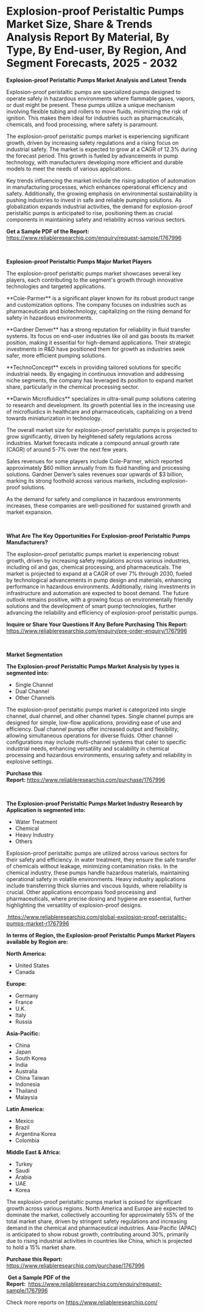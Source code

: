 <p><h1>Explosion-proof Peristaltic Pumps Market Size, Share & Trends Analysis Report By Material, By Type, By End-user, By Region, And Segment Forecasts, 2025 - 2032</h1></p><p><strong>Explosion-proof Peristaltic Pumps Market Analysis and Latest Trends</strong></p>
<p><p>Explosion-proof peristaltic pumps are specialized pumps designed to operate safely in hazardous environments where flammable gases, vapors, or dust might be present. These pumps utilize a unique mechanism involving flexible tubing and rollers to move fluids, minimizing the risk of ignition. This makes them ideal for industries such as pharmaceuticals, chemicals, and food processing, where safety is paramount.</p><p>The explosion-proof peristaltic pumps market is experiencing significant growth, driven by increasing safety regulations and a rising focus on industrial safety. The market is expected to grow at a CAGR of 12.3% during the forecast period. This growth is fueled by advancements in pump technology, with manufacturers developing more efficient and durable models to meet the needs of various applications.</p><p>Key trends influencing the market include the rising adoption of automation in manufacturing processes, which enhances operational efficiency and safety. Additionally, the growing emphasis on environmental sustainability is pushing industries to invest in safe and reliable pumping solutions. As globalization expands industrial activities, the demand for explosion-proof peristaltic pumps is anticipated to rise, positioning them as crucial components in maintaining safety and reliability across various sectors.</p></p>
<p><strong>Get a Sample PDF of the Report:&nbsp;</strong> <a href="https://www.reliableresearchiq.com/enquiry/request-sample/1767996?utm_campaign=2758&utm_medium=2&utm_source=Github&utm_content=ia&utm_term=11042025&utm_id=explosion-proof-peristaltic-pumps">https://www.reliableresearchiq.com/enquiry/request-sample/1767996</a></p>
<p>&nbsp;</p>
<p><strong>Explosion-proof Peristaltic Pumps Major Market Players</strong></p>
<p><p>The explosion-proof peristaltic pumps market showcases several key players, each contributing to the segment's growth through innovative technologies and targeted applications. </p><p>**Cole-Parmer** is a significant player known for its robust product range and customization options. The company focuses on industries such as pharmaceuticals and biotechnology, capitalizing on the rising demand for safety in hazardous environments. </p><p>**Gardner Denver** has a strong reputation for reliability in fluid transfer systems. Its focus on end-user industries like oil and gas boosts its market position, making it essential for high-demand applications. Their strategic investments in R&D have positioned them for growth as industries seek safer, more efficient pumping solutions.</p><p>**TechnoConcept** excels in providing tailored solutions for specific industrial needs. By engaging in continuous innovation and addressing niche segments, the company has leveraged its position to expand market share, particularly in the chemical processing sector.</p><p>**Darwin Microfluidics** specializes in ultra-small pump solutions catering to research and development. Its growth potential lies in the increasing use of microfluidics in healthcare and pharmaceuticals, capitalizing on a trend towards miniaturization in technology.</p><p>The overall market size for explosion-proof peristaltic pumps is projected to grow significantly, driven by heightened safety regulations across industries. Market forecasts indicate a compound annual growth rate (CAGR) of around 5-7% over the next few years.</p><p>Sales revenues for some players include Cole-Parmer, which reported approximately $60 million annually from its fluid handling and processing solutions. Gardner Denver’s sales revenues soar upwards of $3 billion, marking its strong foothold across various markets, including explosion-proof solutions. </p><p>As the demand for safety and compliance in hazardous environments increases, these companies are well-positioned for sustained growth and market expansion.</p></p>
<p>&nbsp;</p>
<p><strong>What Are The Key Opportunities For Explosion-proof Peristaltic Pumps Manufacturers?</strong></p>
<p><p>The explosion-proof peristaltic pumps market is experiencing robust growth, driven by increasing safety regulations across various industries, including oil and gas, chemical processing, and pharmaceuticals. The market is projected to expand at a CAGR of over 7% through 2030, fueled by technological advancements in pump design and materials, enhancing performance in hazardous environments. Additionally, rising investments in infrastructure and automation are expected to boost demand. The future outlook remains positive, with a growing focus on environmentally friendly solutions and the development of smart pump technologies, further advancing the reliability and efficiency of explosion-proof peristaltic pumps.</p></p>
<p><strong>Inquire or Share Your Questions If Any Before Purchasing This Report:</strong> <a href="https://www.reliableresearchiq.com/enquiry/pre-order-enquiry/1767996?utm_campaign=2758&utm_medium=2&utm_source=Github&utm_content=ia&utm_term=11042025&utm_id=explosion-proof-peristaltic-pumps">https://www.reliableresearchiq.com/enquiry/pre-order-enquiry/1767996</a></p>
<p>&nbsp;</p>
<p><strong>Market Segmentation</strong></p>
<p><strong>The Explosion-proof Peristaltic Pumps Market Analysis by types is segmented into:</strong></p>
<p><ul><li>Single Channel</li><li>Dual Channel</li><li>Other Channels</li></ul></p>
<p><p>The explosion-proof peristaltic pumps market is categorized into single channel, dual channel, and other channel types. Single channel pumps are designed for simple, low-flow applications, providing ease of use and efficiency. Dual channel pumps offer increased output and flexibility, allowing simultaneous operations for diverse fluids. Other channel configurations may include multi-channel systems that cater to specific industrial needs, enhancing versatility and scalability in chemical processing and hazardous environments, ensuring safety and reliability in explosive settings.</p></p>
<p><strong>Purchase this Report:&nbsp;</strong><a href="https://www.reliableresearchiq.com/purchase/1767996?utm_campaign=2758&utm_medium=2&utm_source=Github&utm_content=ia&utm_term=11042025&utm_id=explosion-proof-peristaltic-pumps">https://www.reliableresearchiq.com/purchase/1767996</a></p>
<p>&nbsp;</p>
<p><strong>The Explosion-proof Peristaltic Pumps Market Industry Research by Application is segmented into:</strong></p>
<p><ul><li>Water Treatment</li><li>Chemical</li><li>Heavy Industry</li><li>Others</li></ul></p>
<p><p>Explosion-proof peristaltic pumps are utilized across various sectors for their safety and efficiency. In water treatment, they ensure the safe transfer of chemicals without leakage, minimizing contamination risks. In the chemical industry, these pumps handle hazardous materials, maintaining operational safety in volatile environments. Heavy industry applications include transferring thick slurries and viscous liquids, where reliability is crucial. Other applications encompass food processing and pharmaceuticals, where precise dosing and hygiene are essential, further highlighting the versatility of explosion-proof designs.</p></p>
<p><a href="https://www.reliableresearchiq.com/global-explosion-proof-peristaltic-pumps-market-r1767996?utm_campaign=2758&utm_medium=2&utm_source=Github&utm_content=ia&utm_term=11042025&utm_id=explosion-proof-peristaltic-pumps">&nbsp;https://www.reliableresearchiq.com/global-explosion-proof-peristaltic-pumps-market-r1767996</a></p>
<p><strong>In terms of Region, the Explosion-proof Peristaltic Pumps Market Players available by Region are:</strong></p>
<p>
    <p> <strong> North America: </strong>
        <ul>
            <li>United States</li>
            <li>Canada</li>
        </ul>
        </p> 
    <p> <strong> Europe: </strong>
        <ul>
            <li>Germany</li>
            <li>France</li>
            <li>U.K.</li>
            <li>Italy</li>
            <li>Russia</li>
        </ul>
        </p> 
    <p> <strong> Asia-Pacific: </strong>
        <ul>
            <li>China</li>
            <li>Japan</li>
            <li>South Korea</li>
            <li>India</li>
            <li>Australia</li>
            <li>China Taiwan</li>
            <li>Indonesia</li>
            <li>Thailand</li>
            <li>Malaysia</li>
        </ul>
        </p> 
    <p> <strong> Latin America: </strong>
        <ul>
            <li>Mexico</li>
            <li>Brazil</li>
            <li>Argentina Korea</li>
            <li>Colombia</li>
        </ul>
        </p> 
    <p> <strong> Middle East & Africa: </strong>
        <ul>
            <li>Turkey</li>
            <li>Saudi</li>
            <li>Arabia</li>
            <li>UAE</li>
            <li>Korea</li>
        </ul>
    </p>
    </p>
<p><p>The explosion-proof peristaltic pumps market is poised for significant growth across various regions. North America and Europe are expected to dominate the market, collectively accounting for approximately 55% of the total market share, driven by stringent safety regulations and increasing demand in the chemical and pharmaceutical industries. Asia-Pacific (APAC) is anticipated to show robust growth, contributing around 30%, primarily due to rising industrial activities in countries like China, which is projected to hold a 15% market share.</p></p>
<p><strong>Purchase this Report: </strong><a href="https://www.reliableresearchiq.com/purchase/1767996?utm_campaign=2758&utm_medium=2&utm_source=Github&utm_content=ia&utm_term=11042025&utm_id=explosion-proof-peristaltic-pumps">https://www.reliableresearchiq.com/purchase/1767996</a></p>
<p>&nbsp;<strong>Get a Sample PDF of the Report:&nbsp;&nbsp;</strong><a href="https://www.reliableresearchiq.com/enquiry/request-sample/1767996?utm_campaign=2758&utm_medium=2&utm_source=Github&utm_content=ia&utm_term=11042025&utm_id=explosion-proof-peristaltic-pumps">https://www.reliableresearchiq.com/enquiry/request-sample/1767996</a></p>
<p><strong></strong></p>
<p>Check more reports on <a href="https://www.reliableresearchiq.com/?utm_campaign=2758&utm_medium=2&utm_source=Github&utm_content=ia&utm_term=11042025&utm_id=explosion-proof-peristaltic-pumps">https://www.reliableresearchiq.com/</a></p>